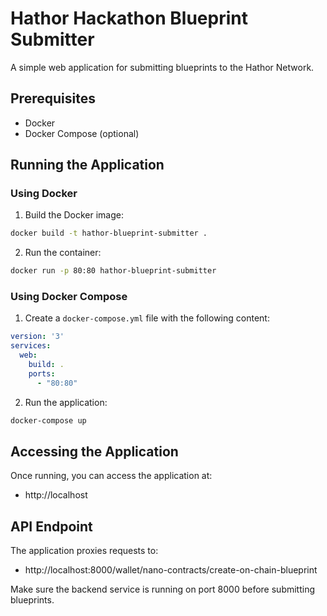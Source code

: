# Hathor Hackathon Blueprint Submitter

A simple web application for submitting blueprints to the Hathor Network.

## Prerequisites

- Docker
- Docker Compose (optional)

## Running the Application

### Using Docker

1. Build the Docker image:
```bash
docker build -t hathor-blueprint-submitter .
```

2. Run the container:
```bash
docker run -p 80:80 hathor-blueprint-submitter
```

### Using Docker Compose

1. Create a `docker-compose.yml` file with the following content:
```yaml
version: '3'
services:
  web:
    build: .
    ports:
      - "80:80"
```

2. Run the application:
```bash
docker-compose up
```

## Accessing the Application

Once running, you can access the application at:
- http://localhost

## API Endpoint

The application proxies requests to:
- http://localhost:8000/wallet/nano-contracts/create-on-chain-blueprint

Make sure the backend service is running on port 8000 before submitting blueprints. 